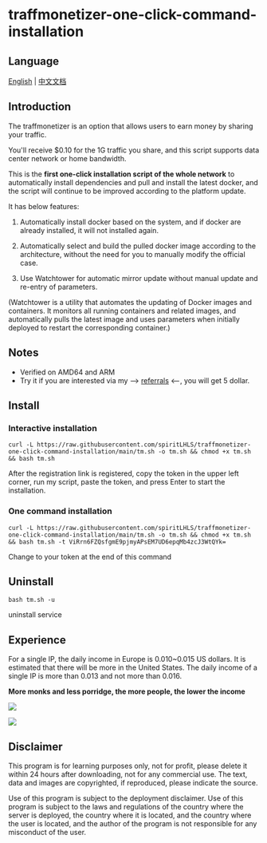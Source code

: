 # traffmonetizer-one-click-command-installation

## Language

[English](README.md) | [中文文档](README_zh.md)

## **Introduction**

The traffmonetizer is an option that allows users to earn money by sharing your traffic.

You'll receive $0.10 for the 1G traffic you share, and this script supports data center network or home bandwidth.

This is the **first one-click installation script of the whole network** to automatically install dependencies and pull and install the latest docker, and the script will continue to be improved according to the platform update.

It has below features:

1. Automatically install docker based on the system, and if docker are already installed, it will not installed again.

2. Automatically select and build the pulled docker image according to the architecture, without the need for you to manually modify the official case.

3. Use Watchtower for automatic mirror update without manual update and re-entry of parameters.

(Watchtower is a utility that automates the updating of Docker images and containers. It monitors all running containers and related images, and automatically pulls the latest image and uses parameters when initially deployed to restart the corresponding container.)

## Notes

- Verified on AMD64 and ARM
- Try it if you are interested via my --> [referrals](https://traffmonetizer.com/?aff=247346) <--, you will get 5 dollar.

## Install

### Interactive installation

```shell
curl -L https://raw.githubusercontent.com/spiritLHLS/traffmonetizer-one-click-command-installation/main/tm.sh -o tm.sh && chmod +x tm.sh && bash tm.sh
```

After the registration link is registered, copy the token in the upper left corner, run my script, paste the token, and press Enter to start the installation.

### One command installation

```shell
curl -L https://raw.githubusercontent.com/spiritLHLS/traffmonetizer-one-click-command-installation/main/tm.sh -o tm.sh && chmod +x tm.sh && bash tm.sh -t ViRrn6FZQsfgmE9pjmyAPsEM7UD6epqMb4zcJ3WtQYk=
```

Change to your token at the end of this command

## Uninstall

```shell
bash tm.sh -u
```

uninstall service

## Experience

For a single IP, the daily income in Europe is 0.010~0.015 US dollars. It is estimated that there will be more in the United States. The daily income of a single IP is more than 0.013 and not more than 0.016.

**More monks and less porridge, the more people, the lower the income**

![](https://raw.githubusercontent.com/spiritLHLS/traffmonetizer-one-click-command-installation/main/backup/a.png)

![](https://raw.githubusercontent.com/spiritLHLS/traffmonetizer-one-click-command-installation/main/backup/b.png)

## Disclaimer

This program is for learning purposes only, not for profit, please delete it within 24 hours after downloading, not for any commercial use. The text, data and images are copyrighted, if reproduced, please indicate the source.

Use of this program is subject to the deployment disclaimer. Use of this program is subject to the laws and regulations of the country where the server is deployed, the country where it is located, and the country where the user is located, and the author of the program is not responsible for any misconduct of the user.
